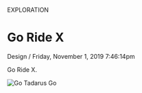 <p class="type">EXPLORATION</p>

# Go Ride X

<p class="meta">Design  /  Friday, November 1, 2019 7:46:14pm</p>

Go Ride X.

![Go Tadarus Go](https://farooq-agent.web.app/assets/images/works/large/go-ride-x.jpg)
